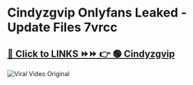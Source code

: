 
 # Cindyzgvip Onlyfans Leaked - Update Files 7vrcc

## <h2><a href="https://clipsfans.com/Cindyzgvip&ref=git">🔗 Click to LINKS ⏩⏩ 👉 🟢 Cindyzgvip </a></h2>

<a href="https://clipsfans.com/Cindyzgvip&ref=git" rel="nofollow" data-target="animated-image.originalLink"><img src="https://i.ibb.co.com/xMMVF88/686577567.gif" alt="Viral Video Original" style="max-width: 100%; display: inline-block;" data-target="animated-image.originalImage"></a>

